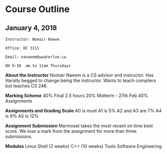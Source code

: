 # Course Outline
## January 4, 2018


`Instructor: Nomair Naeem`

`Office: DC 3111`

`Email: nanaeem@uwaterloo.ca`

`OH 9:30  am to 11am Thursdays`

**About the Instructor**
Nomair Naeem is a CS advisor and instructor. Has literally begged to change being the instructor.
Wants to teach compilers but teaches CS 246. 

**Marking Scheme**
40% Final 2.5 hours
20% Midterm  - 27th Feb
40% Assignments

**Assignments and Grading Scale**
A0 is must
A1 is 5%
A2 and A3 are 7%
A4 is 9%
A5 is 12%

**Assignment Submission**
Marmoset takes the most recent on time best score.  We lose a mark from the assignment for more than three submissions.

**Modules**
Linux Shell (2 weeks)
C++    (10 weeks)
Tools
Software Engineering